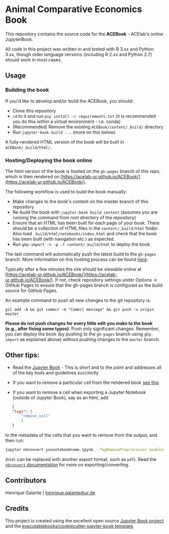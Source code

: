 # Animal Comparative Economics Book

This repository contains the source code for the **ACEBook** - ACElab's online JupyterBook.

All code in this project was written in and tested with R 3.xx and Python 3.xx, though older language versions (including R 2.xx and Python 2.7) should work in most cases.

## Usage

### Building the book

If you'd like to develop and/or build the ACEBook, you should:

- Clone this repository
- `cd` to it and run `pip install -r requirements.txt` (it is recommended you do this within a virtual environment - i.e. conda)
- (Recommended) Remove the existing `ACEBook/content/_build/` directory
- Run `jupyter-book build ...` (more on this below)

A fully-rendered HTML version of the book will be built in `ACEBook/_build/html/`.

### Hosting/Deploying the book online

The html version of the book is hosted on the `gh-pages` branch of this repo, which is then rendered on [https://acelab-ur.github.io/ACEBook/](https://acelab-ur.github.io/ACEBook/). 

The following workflow is used to build the book manually:

- Make changes to the book's content on the master branch of this repository
- Re-build the book with `jupyter-book build content` (assumes you are running the command from *root* directory of the repository)
- Ensure that an HTML has been built for each page of your book. There should be a collection of HTML files in the `content/_build/html` folder. Also load `_build/html/notebooks/index.html` and check that the book has been built (with navigation etc.) as expected. 
- Run `ghp-import -n -p -f content/_build/html` to deploy the book.
 
The last command will automatically push the latest build to the `gh-pages` branch. More information on this hosting process can be found [here](https://jupyterbook.org/publish/gh-pages.html#manually-host-your-book-with-github-pages).

Typically after a few minutes the site should be viewable online at [https://acelab-ur.github.io/ACEBook/](https://acelab-ur.github.io/ACEBook/). If not, check repository settings under Options -> GitHub Pages to ensure that the gh-pages branch is configured as the build source for GitHub Pages.

An example command to push all new changes to the git repository is:

`git add -A && git commit -m "Commit message" && git push -u origin master`

**Please do not push changes for every little edit you make to the book (e.g., after fixing some typos)**. Push only significant changes. Remember, you can deploy the book (by pushing to the `gh-pages` branch using `ghp-import` as explained above) without pushing changes to the `master` branch.

## Other tips:

* Read the [Jupyter Book](https://jupyterbook.org/intro.html) - This is short and to the point and addresses all of the key tools and guidelines succinctly 

* If you want to remove a particular cell from the rendered book [see this](https://jupyterbook.org/interactive/hiding.html#removing-code-cell-content)
  
* If you want to remove a cell when exporting a Jupyter Notebook (outside of Jupyter Book), say as an html, add 
 ```json
    {
    "tags": [
        "remove_cell"
        ]
    }
```
to the metadata of the cells that you want to remove from the output, and then run: 
  ```bash
  jupyter nbconvert younotebookname.ipynb --TagRemovePreprocessor.enabled=True --TagRemovePreprocessor.remove_cell_tags="['remove_cell']" --to html
  ```
  (`html` can be replaced with another export format, such as `pdf`). Read the [`nbconvert` documentation](https://nbconvert.readthedocs.io/en/latest/index.html) for more on exporting/converting.

## Contributors

Henrique Galante | henrique.galante@ur.de

## Credits

This project is created using the excellent open source [Jupyter Book project](https://jupyterbook.org/) and the [executablebooks/cookiecutter-jupyter-book template](https://github.com/executablebooks/cookiecutter-jupyter-book).
